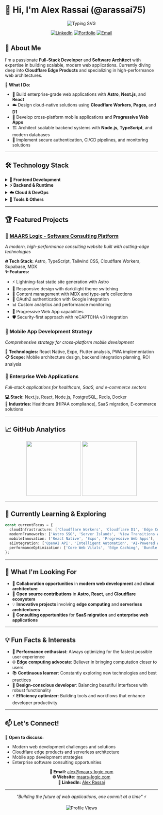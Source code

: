 # 👋 Hi, I'm Alex Rassai (@arassai75)

<div align="center">

![Typing SVG](https://readme-typing-svg.herokuapp.com?font=Fira+Code&size=22&duration=3000&pause=1000&color=3B82F6&center=true&vCenter=true&multiline=true&width=600&height=100&lines=Full-Stack+Developer+%26+Software+Architect;Cloud+Infrastructure+%26+DevOps+Specialist;Building+Scalable+Web+Applications)

[![LinkedIn](https://img.shields.io/badge/LinkedIn-0077B5?style=for-the-badge&logo=linkedin&logoColor=white)](https://www.linkedin.com/in/alirassai/)
[![Portfolio](https://img.shields.io/badge/Portfolio-FF5722?style=for-the-badge&logo=google-chrome&logoColor=white)](https://maarslogic.com)
[![Email](https://img.shields.io/badge/Email-D14836?style=for-the-badge&logo=gmail&logoColor=white)](mailto:contact@maarslogic.com)

</div>

## 🚀 About Me

I'm a passionate **Full-Stack Developer** and **Software Architect** with expertise in building scalable, modern web applications. Currently diving deep into **Cloudflare Edge Products** and specializing in high-performance web architectures.

**🎯 What I Do:**
- 🔧 Build enterprise-grade web applications with **Astro**, **Next.js**, and **React**
- ☁️ Design cloud-native solutions using **Cloudflare Workers**, **Pages**, and **D1**
- 📱 Develop cross-platform mobile applications and **Progressive Web Apps**
- 🏗️ Architect scalable backend systems with **Node.js**, **TypeScript**, and modern databases
- 🔐 Implement secure authentication, CI/CD pipelines, and monitoring solutions

---

## 🛠️ Technology Stack

<details>
<summary><b>🎨 Frontend Development</b></summary>

![Astro](https://img.shields.io/badge/Astro-0C1222?style=flat-square&logo=astro&logoColor=FDFDFE)
![Next.js](https://img.shields.io/badge/Next.js-000000?style=flat-square&logo=next.js&logoColor=white)
![React](https://img.shields.io/badge/React-20232A?style=flat-square&logo=react&logoColor=61DAFB)
![TypeScript](https://img.shields.io/badge/TypeScript-007ACC?style=flat-square&logo=typescript&logoColor=white)
![Tailwind CSS](https://img.shields.io/badge/Tailwind_CSS-38B2AC?style=flat-square&logo=tailwind-css&logoColor=white)
![React Native](https://img.shields.io/badge/React_Native-20232A?style=flat-square&logo=react&logoColor=61DAFB)

</details>

<details>
<summary><b>⚡ Backend & Runtime</b></summary>

![Node.js](https://img.shields.io/badge/Node.js-43853D?style=flat-square&logo=node.js&logoColor=white)
![Cloudflare Workers](https://img.shields.io/badge/Cloudflare_Workers-F38020?style=flat-square&logo=cloudflare&logoColor=white)
![Express.js](https://img.shields.io/badge/Express.js-404D59?style=flat-square&logo=express)
![Supabase](https://img.shields.io/badge/Supabase-181818?style=flat-square&logo=supabase&logoColor=white)
![PostgreSQL](https://img.shields.io/badge/PostgreSQL-316192?style=flat-square&logo=postgresql&logoColor=white)

</details>

<details>
<summary><b>☁️ Cloud & DevOps</b></summary>

![Cloudflare](https://img.shields.io/badge/Cloudflare-F38020?style=flat-square&logo=cloudflare&logoColor=white)
![GitHub Actions](https://img.shields.io/badge/GitHub_Actions-2088FF?style=flat-square&logo=github-actions&logoColor=white)
![Docker](https://img.shields.io/badge/Docker-2CA5E0?style=flat-square&logo=docker&logoColor=white)
![Vercel](https://img.shields.io/badge/Vercel-000000?style=flat-square&logo=vercel&logoColor=white)
![AWS](https://img.shields.io/badge/AWS-232F3E?style=flat-square&logo=amazon-aws&logoColor=white)

</details>

<details>
<summary><b>🔧 Tools & Others</b></summary>

![Git](https://img.shields.io/badge/Git-F05032?style=flat-square&logo=git&logoColor=white)
![MDX](https://img.shields.io/badge/MDX-1B1F24?style=flat-square&logo=mdx&logoColor=white)
![Prisma](https://img.shields.io/badge/Prisma-3982CE?style=flat-square&logo=Prisma&logoColor=white)
![JWT](https://img.shields.io/badge/JWT-000000?style=flat-square&logo=JSON%20web%20tokens&logoColor=white)
![ESLint](https://img.shields.io/badge/ESLint-4B3263?style=flat-square&logo=eslint&logoColor=white)

</details>

---

## 🏆 Featured Projects

### 🌟 [MAARS Logic - Software Consulting Platform](https://maars-logic.com)
*A modern, high-performance consulting website built with cutting-edge technologies*

**🔥 Tech Stack:** Astro, TypeScript, Tailwind CSS, Cloudflare Workers, Supabase, MDX  
**✨ Features:** 
- ⚡ Lightning-fast static site generation with Astro
- 🎨 Responsive design with dark/light theme switching
- 📝 Content management with MDX and type-safe collections
- 🔐 OAuth2 authentication with Google integration
- 📊 Custom analytics and performance monitoring
- 📱 Progressive Web App capabilities
- 🛡️ Security-first approach with reCAPTCHA v3 integration

### 📱 Mobile App Development Strategy
*Comprehensive strategy for cross-platform mobile development*

**🔧 Technologies:** React Native, Expo, Flutter analysis, PWA implementation  
**📋 Scope:** Mobile architecture design, backend integration planning, ROI analysis

### 🚀 Enterprise Web Applications
*Full-stack applications for healthcare, SaaS, and e-commerce sectors*

**💻 Stack:** Next.js, React, Node.js, PostgreSQL, Redis, Docker  
**🏥 Industries:** Healthcare (HIPAA compliance), SaaS migration, E-commerce solutions

---

## 📈 GitHub Analytics

<div align="center">

<img height="180em" src="https://github-readme-stats.vercel.app/api?username=arassai75&show_icons=true&theme=tokyonight&include_all_commits=true&count_private=true"/>

<img height="180em" src="https://github-readme-stats.vercel.app/api/top-langs/?username=arassai75&layout=compact&langs_count=8&theme=tokyonight"/>

</div>

---

## 🌱 Currently Learning & Exploring

```typescript
const currentFocus = {
  cloudInfrastructure: ['Cloudflare Workers', 'Cloudflare D1', 'Edge Computing'],
  modernFrameworks: ['Astro SSG', 'Server Islands', 'View Transitions API'],
  mobileInnovation: ['React Native', 'Expo', 'Progressive Web Apps'],
  aiIntegration: ['OpenAI API', 'Intelligent Automation', 'AI-Powered Applications'],
  performanceOptimization: ['Core Web Vitals', 'Edge Caching', 'Bundle Optimization']
};
```

---

## 🎯 What I'm Looking For

- 🤝 **Collaboration opportunities** in **modern web development** and **cloud architecture**
- 🌟 **Open source contributions** in **Astro**, **React**, and **Cloudflare ecosystem**
- 💡 **Innovative projects** involving **edge computing** and **serverless architectures**
- 🏢 **Consulting opportunities** for **SaaS migration** and **enterprise web applications**

---

## 💡 Fun Facts & Interests

- 🚀 **Performance enthusiast**: Always optimizing for the fastest possible user experience
- 🌐 **Edge computing advocate**: Believer in bringing computation closer to users
- 📚 **Continuous learner**: Constantly exploring new technologies and best practices
- 🎨 **Design-conscious developer**: Balancing beautiful interfaces with robust functionality
- ⚡ **Efficiency optimizer**: Building tools and workflows that enhance developer productivity

---

## 📫 Let's Connect!

**💬 Open to discuss:**
- Modern web development challenges and solutions
- Cloudflare edge products and serverless architecture
- Mobile app development strategies
- Enterprise software consulting opportunities

<div align="center">

**📧 Email:** alex@maars-logic.com  
**🌐 Website:** [maars-logic.com](https://maars-logic.com)  
**💼 LinkedIn:** [Alex Rassai](https://linkedin.com/in/alex-rassai)

---

*"Building the future of web applications, one commit at a time"* ⚡

![Profile Views](https://komarev.com/ghpvc/?username=arassai75&color=3B82F6&style=flat-square)

</div>
